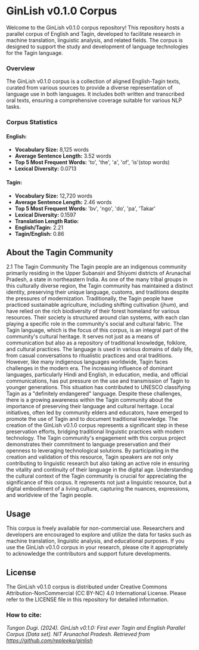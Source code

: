 # GinLish v0.1.0 Corpus
Welcome to the GinLish v0.1.0 corpus repository! This repository hosts a parallel corpus of English and Tagin, developed to facilitate research in machine translation, linguistic analysis, and related fields. The corpus is designed to support the study and development of language technologies for the Tagin language.

### Overview
The GinLish v0.1.0 corpus is a collection of aligned English-Tagin texts, curated from various sources to provide a diverse representation of language use in both languages. It includes both written and transcribed oral texts, ensuring a comprehensive coverage suitable for various NLP tasks.

### Corpus Statistics
#### English:
 - **Vocabulary Size:** 8,125 words
 - **Average Sentence Length:** 3.52 words
 - **Top 5 Most Frequent Words:** 'to', 'the', 'a', 'of', 'is'(stop words)
 - **Lexical Diversity:** 0.0713
#### Tagin:
 - **Vocabulary Size:** 12,720 words
 - **Average Sentence Length:** 2.46 words
 - **Top 5 Most Frequent Words:** 'bv', 'ngo', 'do', 'pa', 'Takar'
 - **Lexical Diversity:** 0.1597
 - **Translation Length Ratio:**
 - **English/Tagin:** 2.21
 - **Tagin/English:** 0.86
## About the Tagin Community
2.1 The Tagin Community
The Tagin people are an indigenous community primarily residing in the Upper Subansiri and Shiyomi districts of Arunachal Pradesh, a state in northeastern India. As one of the many tribal groups in this culturally diverse region, the Tagin community has maintained a distinct identity, preserving their unique language, customs, and traditions despite the pressures of modernization.
Traditionally, the Tagin people have practiced sustainable agriculture, including shifting cultivation (jhum), and have relied on the rich biodiversity of their forest homeland for various resources. Their society is structured around clan systems, with each clan playing a specific role in the community's social and cultural fabric.
The Tagin language, which is the focus of this corpus, is an integral part of the community's cultural heritage. It serves not just as a means of communication but also as a repository of traditional knowledge, folklore, and cultural practices. The language is used in various domains of daily life, from casual conversations to ritualistic practices and oral traditions.
However, like many indigenous languages worldwide, Tagin faces challenges in the modern era. The increasing influence of dominant languages, particularly Hindi and English, in education, media, and official communications, has put pressure on the use and transmission of Tagin to younger generations. This situation has contributed to UNESCO classifying Tagin as a "definitely endangered" language.
Despite these challenges, there is a growing awareness within the Tagin community about the importance of preserving their language and cultural heritage. Local initiatives, often led by community elders and educators, have emerged to promote the use of Tagin and to document traditional knowledge. The creation of the GinLish v0.1.0 corpus represents a significant step in these preservation efforts, bridging traditional linguistic practices with modern technology.
The Tagin community's engagement with this corpus project demonstrates their commitment to language preservation and their openness to leveraging technological solutions. By participating in the creation and validation of this resource, Tagin speakers are not only contributing to linguistic research but also taking an active role in ensuring the vitality and continuity of their language in the digital age.
Understanding the cultural context of the Tagin community is crucial for appreciating the significance of this corpus. It represents not just a linguistic resource, but a digital embodiment of a living culture, capturing the nuances, expressions, and worldview of the Tagin people.

## Usage
This corpus is freely available for non-commercial use. Researchers and developers are encouraged to explore and utilize the data for tasks such as machine translation, linguistic analysis, and educational purposes. If you use the GinLish v0.1.0 corpus in your research, please cite it appropriately to acknowledge the contributors and support future developments.

## License
The GinLish v0.1.0 corpus is distributed under Creative Commons Attribution-NonCommercial (CC BY-NC) 4.0 International License. Please refer to the LICENSE file in this repository for detailed information.

### How to cite:
*Tungon Dugi. (2024). GinLish v0.1.0: First ever Tagin and English Parallel Corpus [Data set]. NIT Arunachal Pradesh. Retrieved from https://github.com/repleeka/ginlish*

